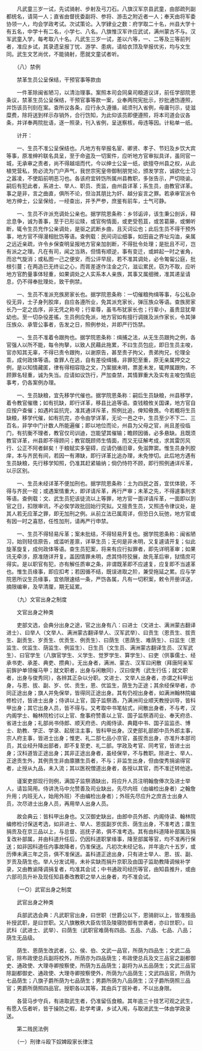 <!-- { "loadSidebar": true } -->
　　凡武童三岁一试，先试骑射、步射及弓刀石。八旗汉军京县武童，由部疏列副都统名，请简一人；直省由督抚委副将、参将、游击之附近者一人；奉天由将军委协领一人，均会学政考试。次试策论。入学肄业之数：府学取二十名，州县大学十有五名，中学十有二名，小学七、八名。八旗惟汉军许应武试，满州蒙古不与。汉军武童入学，每考取八十名。凡武生三岁一试，差以六等，一、二等及三等前列者，准应乡试，其录遗呈报丁忧、游学、患病，请给衣顶及举报优劣，均与文生同。武生文艺尚优，不能骑射，愿就文童试者听。

　　（八）禁例

　　禁革生员公呈保结，干预官事等款由

　　一件革除闽省陋习，以清治理事。案照本司会同臬司粮道议详，前任学部院恩条议，禁革生员公呈保结，干预官事等款一案，业奉两院宪批示，抄批通饬遵照，并饬该员刊刻在案。查所议各条，应行永久遵循，祗须刊入省例，毋庸刊示，徒滋糜费，除将送到样示存销外，合行饬知，为此仰该员即便遵照，将本司道会议各条，并详奉两院批语，逐一照录，刊入省例，呈送察核，毋违等因。计粘单一纸。

　　计开：

　　一、生员不准公呈保结也。凡地方有举报名宦、卿贤、孝子、节妇及乡饮大宾等事，原准绅衿联名具呈，至于命盗及一切案件，应听地方官审拟具详，虽同官一城，无承审之责者，尚不得越俎而代，今以绅士公呈一纸，欲擅夺州县之权，从此植党营私，势必流为门户声气，我世宗宪皇帝御制朋党论，颁发学宫，诚欲化士习之嚣凌，不使蹈前明恶习也。各该府宜转饬所属州县教职，多张告示，严切晓谕。嗣后有犯此者，系进士、举人、职员、贡监，由州县详革；系生员，由教官详革。事之是非，言之曲直，俱所不论，但治其朋比为奸、越分妄言之罪。若承审官派令地方绅士，公呈保给，一经查出，并予严参，庶鉴有前车，士气可静。

　　一、生员不许派充调处公亲也。据学院恩条称：乡邻诟谇，该生秉公剖诉，释忿息争，诚为善事，至于已形讼赎，或官徇情面，或吏受苞苴，或苦葛藤，或懒听断，辄令生员充作公亲调处，是驱之武断乡曲，且灭词讼也；此后生员不得干预外事，地方官不得漫相批饬等语。查例载：民间词讼细事，如田亩之界址沟洫，亲属之远近亲疏，许令乡保查明呈报地方官亲加剖断，不得批令处理；是批且不可，岂有派之之理。凡在有司，闻之当熟，但情有顺逆，事有变迁，或衅起一时之雀角，而忿气旋消；或私图一己之便安，而公评早屈，若不准其调处，必令匍匐公庭，批根引蔓；在两造已无终讼之心，而胥差遂作注金之穴，滋讼累民，窃为不取，应听地方官酌量事体轻重，如果调处之人实系本人亲族，其事又属细微，准其递呈请息，仍不得奉批理处，致干例禁。

　　一、生员不准派充族房家长也。据学院恩条称：一切催粮拘缉等事，与公私杂役无异，士子身列胶庠，自应各遵所业，免其派充家长，弹压族众等语。查族房家长乃一定之齿序，非无凭之称号；行辈尊，虽韦布犹家长也；行辈小，虽贵显犹卑幼也。至一切杂役差徭，生员例应免派，地方官如有擅行调拨及派作家长，令其弹压族众、承管公事者，告发之日，照例参处，并即严行饬禁。

　　一、生员不准着令跟拘也。据学院恩条称：缉捕之法，从无生员跟拘之例，各官强人以所不能，每令拘拏，以致人民藉此拖累，不曰生员包庇，即日生员主唆，官亦知其无辜，不得已责令跟拘，以谢原告，甚至责子拘父，责弟拘兄，伦理全乖，成何政体等语。查罪人在逃，自有差役缉捕，非罪犯至重，原无亲属押交之例，是以知情藏匿，律有得相容隐之文，乃案据未明，票差未发，辄押属跟拘，不顾罪名轻重，诚为失当。应请如议饬行，严加查禁，其情罪重大及实有主唆包情庇事考，仍各案例办理。

　　一、生员缺粮，宜先移学代催也。据学院恩条称：嗣后生员缺粮，州县移学，着令教官催缴；如有抗缺，即行详革，移县比追等语。查钱粮攸关国课，地方官自应按户查催；如遇衿监抗完，准其通详斥革，照例比追，俾知儆畏。今若概将生员缺粮，移学代催，如有抗完，亦令由学详革，无论一邑之中，生员至少不下二、三百名，非学中门计数人所能遍催；即以地位而论，州县为父母之官，尚且差役临门，有抗衡不理者，教官仅司训迪，岂能望其催输；瞻顾因循，必多悬缺。且既须教官详革，州县即不得顾问；教官既顾师生情面，而又无征解考成，求其雷厉风行、公正不阿者鲜矣！于粮赋实多窒碍，应请仍循旧章，免滋弊窦。惟生员身列胶庠，本与齐民有间，若因一有滞缺，即行详革比追办理，未免惨切。此后地方遇有生员缺粮，先行移学知照，仍准其赶紧输纳；倘仍恃符不顾，即行照例通详斥革，以示区别。

　　一、生员未经详革不便加刑也。据学院恩条称：土为四民之首，宜优体貌，不得与齐民一视；或遇案情重大，即详请斥革，再行严审；未革之先，不得遽事刑求等语。查例载：文、武生员犯该徒流以上等罪，地方官一面详请斥革，一面即以到官之日，扣限审讯，不必俟学政批回始行究拟。又擅责生员，又照违令律议处，是其人若无应革之罪，即无加刑之例。从前立法已属周详，但恐日久玩弛，地方官或有因一时之喜怒，任性加刑，请再严行申禁。

　　一、生员不得轻易斥革；案未批结，不得轻易开复也。据学院恩条称：闽省陋习，始则轻信原告，或滥听差禀，详草生员；无何是非未明，又复遽请开复；似此旋革旋复，成何政体等语。查生员犯案，将来有应行拟罪者，即先详明革审；如果讯无牵涉，原准随详开复。盖因情罪未明，虑其恃符狡展，故先革后审，狱情庶可得实。是以职官有犯，亦有解任质审之条，非谓既革即不应遽复，应复即不当遽革也。惟生员缘事，即应扣考；若因循不结，既误进取之阶，兼受拖延之累。应与学院恩所议生员缘事，宜依限速结一条，严饬各属，凡有一切积案，敕令开册详送，摘限编审，及早清厘，期无延累。

　　（九）文官出身之制度

　　文官出身之种类

　　吏部文选，会典分出身之途，官之出身有八：曰进士（文进士、满洲蒙古翻译进士）、曰举人（文举人、满洲蒙古翻译举人、汉军武举）、曰贡生（恩贡生、拔贡生、副贡生、岁贡生、优贡生、例贡生）、曰荫生（恩荫生、难荫生）、曰监生（恩监生、优监生、荫监生、例监生）、日生员（文生员、满洲蒙古翻译生员、汉军武生）、曰官学生（八旗官学生、义学生、觉罗学生、算学生）、曰吏（供事儒士、经承书吏、承差、典吏、攒典）。无出身者，满洲、蒙古、汉军曰闲散（拜唐阿亲军前鉾护单领催马甲；就文职者，出身与闲散同），汉曰俊秀（武生行伍；就文职者，出身与俊秀同），各辨其正杂以分职。文进士、文举人出身者，亦谓之科甲出身，与恩、拔、副、岁、优、贡生，恩、优监生，荫生为正途；其余经保举者，亦同正途出身；旗人并免保举，皆得同正途出身。其有仍视出身者，如满洲翰林院编修检讨，皆进士出身；侍讲以上官，国子监祭酒，乃满洲司业顺天教授训导，皆科甲出身；其它出身人员，皆不得与。又考取中书笔帖式，间散出身者，不与考，汉内阁学士、翰林院检讨以上官、詹事府赞善以上官、国子监祭酒司业、奉天府丞、省进士出身；礼部尚书侍郎、顺天府丞、内阁侍读、典籍中书、国子监监丞、博士、助教、学正、学录、起居注主事，皆科甲出身。汉吏部礼部郎中员外郎主事，宗人府主事，皆进士出身；惟吏、礼二部七品小京官，虽拔贡出身，亦准升本部司员，其业经升降出部者，即不复至吏、礼二部。学政及考官、同考官，皆进士出身；汉科道皆正途出身；其非正途出身者，虽经保举，不与教职。除进士、举人、正途贡生外，其例贡生非由廪膳生员者，不与；非监生出身，但由俊秀捐谕得官者，止授从九品，未入流；其以医祝僧道出身者，各授以其官，而不准迁转他途。

　　谨案吏部现行则例，满国子监祭酒缺出，将应升人员注明翰詹俸次及进士举人，请旨简用。侍讲洗马中允赞善及司业缺出，先尽内班（由编检出身者）之翰詹升用；内班无人，始用外班）不由编检出身者）；外班先尽应升之庶吉士出身人员，次尽进士出身人员，再用举人出身人员。

　　故会典云：皆科甲出身也。又汉御史缺出，由郎中员外郎、内阁侍读、翰林院编修检讨保送考选，如非进士、举人、恩拔副岁优贡、荫生出身，不准考选；廪生捐贡及在京三品以上，与总督、巡抚子弟，俱不准考选。其有由科道降补部属及捐复改补部属，并由科道升任后，仍因科道职掌缘事，降至部属等官，均不准再行保送；如非因科道任内事故降者，仍准保送。凡初次未经记名，并年逾六十五岁，或历俸未满三年之员，俱不准保送。盖科道正途出身，只有进士举人、恩、拔、副、岁贡及荫生也。举人分发试用，未补实缺而捐升京职及由国子监助教降调候补学录，又由教谕降调捐复者，均准其会试；中书通政司经历等官，由知县推升，或由六部司员升补及现任知县奏改教职之举人出身者，均不准会试。

　　（一○）武官出身之制度

　　武官出身之种类

　　兵部武选会典：凡武职官出身，曰世职（世爵公以下，恩骑尉以上，皆准按品补授武职，是曰世职。又八旗散秩大臣佐领及陵寝防御有世袭者，亦曰世职）。曰武科（武进士、武举）、曰荫生（武职官难荫有四品、五品、六品、七品、八品；荫生无品级。

　　荫生、恩荫生改武者，公、侯、伯、文武一品官，所荫为四品生；文武二品官，除布政使总兵副将校外，所荫亦为四品荫生；布政使总兵及文三品官之副都御史、通政使、大理寺卿按察使，所荫为五品荫生；副将为从五品荫生；文武三品官除副都御史、通政使、大理寺卿按察使外，所荫为六品荫生；文武四品官，所荫为七品荫生；八旗子爵所荫为七品荫生；男爵所荫为八品荫生；汉子爵所荫照三品官；男爵所荫照四品官。授职各以其等，其由兵丁拔补者，不以出身限。

　　各营马步守兵，有进取武生者，仍准留伍食粮。其年逾三十技艺可观之武生，有愿入伍者听，皆于操防之暇，赴学考课，乡试入闱，与取进武生一体由学政录送。

　　第二贱民法例

　　（一）刑律斗殴下奴婢殴家长律注

